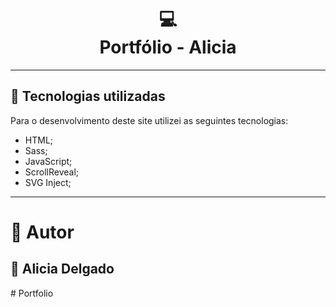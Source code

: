<h1 align="center">
  💻<br>Portfólio - Alicia
</h1>

---

<h2>💼 Tecnologias utilizadas </h2>

Para o desenvolvimento deste site utilizei as seguintes tecnologias:

- HTML;
- Sass;
- JavaScript;
- ScrollReveal;
- SVG Inject;

---

<h1>🦄 Autor</h1>
        <h2>🦄 Alicia Delgado</h2>
#   P o r t f o l i o 
 
 
